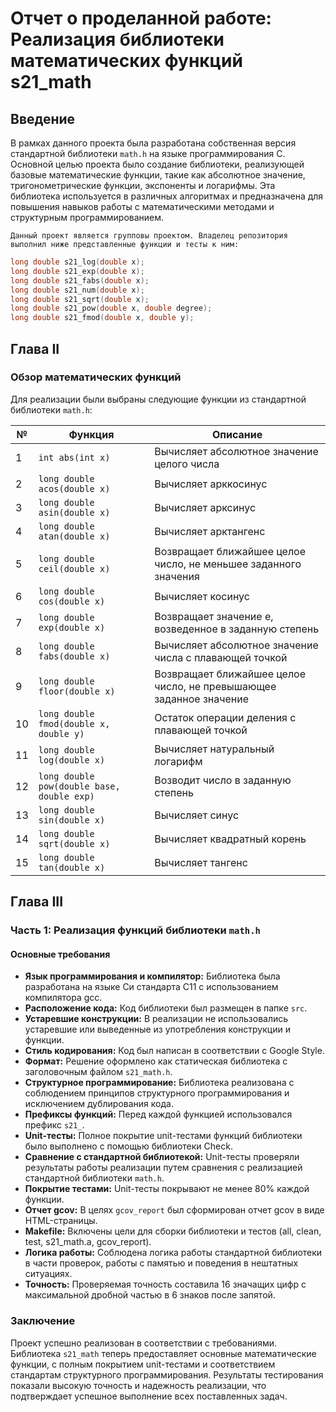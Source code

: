 # Отчет о проделанной работе: Реализация библиотеки математических функций s21_math

## Введение

В рамках данного проекта была разработана собственная версия стандартной библиотеки `math.h` на языке программирования С. Основной целью проекта было создание библиотеки, реализующей базовые математические функции, такие как абсолютное значение, тригонометрические функции, экспоненты и логарифмы. Эта библиотека используется в различных алгоритмах и предназначена для повышения навыков работы с математическими методами и структурным программированием.

`Данный проект является групповы проектом. Владелец репозитория выполнил ниже представленные функции и тесты к ним:`

```c
long double s21_log(double x);
long double s21_exp(double x);
long double s21_fabs(double x);
long double s21_num(double x);
long double s21_sqrt(double x);
long double s21_pow(double x, double degree);
long double s21_fmod(double x, double y);
```

## Глава II

### Обзор математических функций

Для реализации были выбраны следующие функции из стандартной библиотеки `math.h`:

| №  | Функция          | Описание                                               |
|----|------------------|--------------------------------------------------------|
| 1  | `int abs(int x)` | Вычисляет абсолютное значение целого числа            |
| 2  | `long double acos(double x)` | Вычисляет арккосинус                              |
| 3  | `long double asin(double x)` | Вычисляет арксинус                                |
| 4  | `long double atan(double x)` | Вычисляет арктангенс                              |
| 5  | `long double ceil(double x)` | Возвращает ближайшее целое число, не меньшее заданного значения |
| 6  | `long double cos(double x)`  | Вычисляет косинус                                 |
| 7  | `long double exp(double x)`  | Возвращает значение e, возведенное в заданную степень |
| 8  | `long double fabs(double x)` | Вычисляет абсолютное значение числа с плавающей точкой |
| 9  | `long double floor(double x)` | Возвращает ближайшее целое число, не превышающее заданное значение |
| 10 | `long double fmod(double x, double y)` | Остаток операции деления с плавающей точкой |
| 11 | `long double log(double x)` | Вычисляет натуральный логарифм                     |
| 12 | `long double pow(double base, double exp)` | Возводит число в заданную степень               |
| 13 | `long double sin(double x)` | Вычисляет синус                                     |
| 14 | `long double sqrt(double x)` | Вычисляет квадратный корень                         |
| 15 | `long double tan(double x)` | Вычисляет тангенс                                   |

## Глава III

### Часть 1: Реализация функций библиотеки `math.h`

#### Основные требования

- **Язык программирования и компилятор:** Библиотека была разработана на языке Си стандарта C11 с использованием компилятора gcc.
- **Расположение кода:** Код библиотеки был размещен в папке `src`.
- **Устаревшие конструкции:** В реализации не использовались устаревшие или выведенные из употребления конструкции и функции.
- **Стиль кодирования:** Код был написан в соответствии с Google Style.
- **Формат:** Решение оформлено как статическая библиотека с заголовочным файлом `s21_math.h`.
- **Структурное программирование:** Библиотека реализована с соблюдением принципов структурного программирования и исключением дублирования кода.
- **Префиксы функций:** Перед каждой функцией использовался префикс `s21_`.
- **Unit-тесты:** Полное покрытие unit-тестами функций библиотеки было выполнено с помощью библиотеки Check.
- **Сравнение с стандартной библиотекой:** Unit-тесты проверяли результаты работы реализации путем сравнения с реализацией стандартной библиотеки `math.h`.
- **Покрытие тестами:** Unit-тесты покрывают не менее 80% каждой функции.
- **Отчет gcov:** В целях `gcov_report` был сформирован отчет gcov в виде HTML-страницы.
- **Makefile:** Включены цели для сборки библиотеки и тестов (all, clean, test, s21_math.a, gcov_report).
- **Логика работы:** Соблюдена логика работы стандартной библиотеки в части проверок, работы с памятью и поведения в нештатных ситуациях.
- **Точность:** Проверяемая точность составила 16 значащих цифр с максимальной дробной частью в 6 знаков после запятой.

### Заключение

Проект успешно реализован в соответствии с требованиями. Библиотека `s21_math` теперь предоставляет основные математические функции, с полным покрытием unit-тестами и соответствием стандартам структурного программирования. Результаты тестирования показали высокую точность и надежность реализации, что подтверждает успешное выполнение всех поставленных задач.